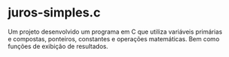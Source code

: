 # juros-simples.c
Um projeto desenvolvido um programa em C que utiliza variáveis primárias e compostas, ponteiros, constantes e operações matemáticas. Bem como funções de exibição de resultados.
